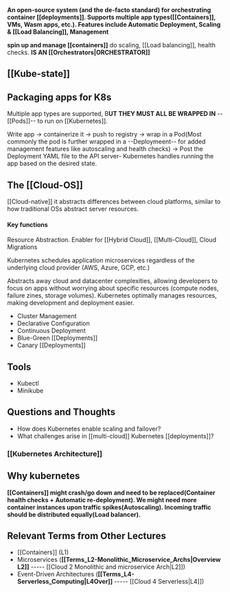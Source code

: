 **An open-source system (and the de-facto standard) for orchestrating container [[deployments]]. Supports multiple app types([[Containers]], VMs, Wasm apps, etc.). Features include Automatic Deployment, Scaling & [[Load Balancing]], Management**

**spin up and manage [[containers]]**
do  scaling, [[Load balancing]], health checks.
**IS AN [[Orchestrators|ORCHESTRATOR]]**
## [[Kube-state]]
## Packaging apps for K8s
Multiple app types are supported, B**UT THEY MUST ALL BE WRAPPED IN** --[[Pods]]-- to run on [[Kubernetes]].

Write app -> containerize it -> push to registry -> wrap in a Pod(Most commonly the pod is further wrapped in a --Deploymeent-- for added management features like autoscaling and health checks) -> Post the Deployment YAML file to the API server- Kubernetes handles running the app based on the desired state.
## The [[Cloud-OS]]
[[Cloud-native]]
it abstracts differences between cloud platforms, similar to how traditional OSs abstract server resources.
#### Key functions
Resource Abstraction. Enabler for [[Hybrid Cloud]], [[Multi-Cloud]], Cloud Migrations

Kubernetes schedules application microservices regardless of the underlying cloud provider (AWS, Azure, GCP, etc.)

Abstracts away cloud and datacenter complexities, allowing developers to focus on apps without worrying about specific resources (compute nodes, failure zines, storage volumes). Kubernetes optimally manages resources, making development and deployment easier.
- Cluster Management
- Declarative Configuration
- Continuous Deployment
- Blue-Green [[Deployments]]
- Canary [[Deployments]]
## Tools
- Kubectl
- Minikube
## Questions and Thoughts
- How does Kubernetes enable scaling and failover?
- What challenges arise in [[multi-cloud]] Kubernetes [[deployments]]?
### [[Kubernetes Architecture]]

## Why kubernetes
**[[Containers]] might crash/go down and need to be replaced(Container health checks + Automatic re-deployment). We might need more container instances upon traffic spikes(Autoscaling). Incoming traffic should be distributed equally(Load balancer).**





## Relevant Terms from Other Lectures
- [[Containers]] (L1)
- Microservices (**[[Terms_L2-Monolithic_Microservice_Archs|Overview L2]]** ----- [[Cloud 2 Monolithic and microservice Arch|L2]])
- Event-Driven Architectures (**[[Terms_L4-Serverless_Computing|L4Over]]** ----- [[Cloud 4 Serverless|L4]])